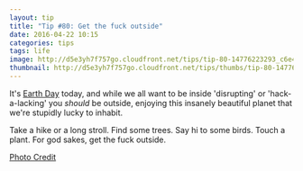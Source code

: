 ```yaml
---
layout: tip
title: "Tip #80: Get the fuck outside"
date: 2016-04-22 10:15
categories: tips
tags: life
image: http://d5e3yh7f757go.cloudfront.net/tips/tip-80-14776223293_c6e4111f6b_b.jpg
thumbnail: http://d5e3yh7f757go.cloudfront.net/tips/thumbs/tip-80-14776223293_c6e4111f6b_b.jpg
---
```

It's [Earth Day](http://www.earthday.org/) today, and while we all want to be inside 'disrupting' or 'hack-a-lacking' you _should_ be outside, enjoying this insanely beautiful planet that we're stupidly lucky to inhabit.

Take a hike or a long stroll. Find some trees. Say hi to some birds. Touch a plant. For god sakes, get the fuck outside.


[Photo Credit](https://flic.kr/p/ovJ1oz)

